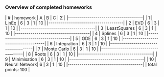 ### Overview of completed homeworks

| #  | homework      | A | B | C | Σ   |
|--------------------------------------|
| 1  | LinEq         | 6 | 3 | 1 | 10  |
|--------------------------------------|
| 2  | EVD           | 6 | 3 | 1 | 10  |
|--------------------------------------|
| 3  | LeastSquares  | 6 | 3 | 1 | 10  |
|--------------------------------------|
| 4  | Splines       | 6 | 3 | 1 | 10  |
|--------------------------------------|
| 5  | ODE           | 6 | 3 | 1 | 10  |
|--------------------------------------|
| 6  | Integration   | 6 | 3 | 1 | 10  |
|--------------------------------------|
| 7  | Monte Carlo   | 6 | 3 | 1 | 10  |
|--------------------------------------|
| 8  | Roots         | 6 | 3 | 1 | 10  |
|--------------------------------------|
| 9  | Minimisation  | 6 | 3 | 1 | 10  |
|--------------------------------------|
| 10 | Neural Network| 6 | 3 | 1 | 10  |
|--------------------------------------|
|                    total points: 100 |

